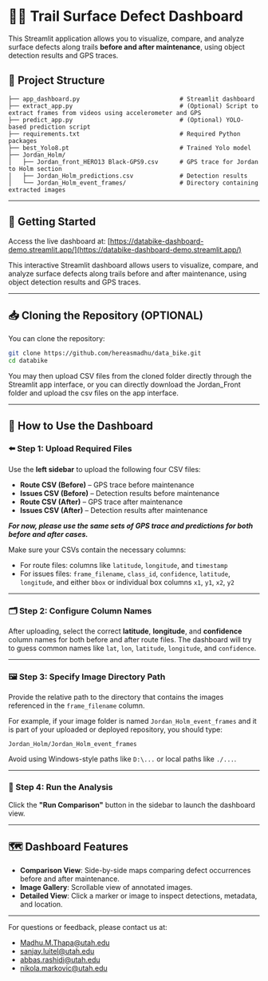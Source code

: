 # 🚴‍♂️ Trail Surface Defect Dashboard

This Streamlit application allows you to visualize, compare, and analyze surface defects along trails **before and after maintenance**, using object detection results and GPS traces.

## 📂 Project Structure

```
├── app_dashboard.py                            # Streamlit dashboard
├── extract_app.py                              # (Optional) Script to extract frames from videos using accelerometer and GPS
├── predict_app.py                              # (Optional) YOLO-based prediction script
├── requirements.txt                            # Required Python packages
├── best_Yolo8.pt                               # Trained Yolo model
├── Jordan_Holm/
│   ├── Jordan_front_HERO13 Black-GPS9.csv      # GPS trace for Jordan to Holm section
│   ├── Jordan_Holm_predictions.csv             # Detection results
│   └── Jordan_Holm_event_frames/               # Directory containing extracted images
```

---

## 🚀 Getting Started

Access the live dashboard at: [https://databike-dashboard-demo.streamlit.app/](https://databike-dashboard-demo.streamlit.app/)

This interactive Streamlit dashboard allows users to visualize, compare, and analyze surface defects along trails before and after maintenance, using object detection results and GPS traces.

---

## 📥 Cloning the Repository (OPTIONAL)

You can clone the repository:

```bash
git clone https://github.com/hereasmadhu/data_bike.git
cd databike
```

You may then upload CSV files from the cloned folder directly through the Streamlit app interface, or you can directly download the Jordan_Front folder and upload the csv files on the app interface.

---

## 📘 How to Use the Dashboard

### ⬅️ Step 1: Upload Required Files

Use the **left sidebar** to upload the following four CSV files:

* **Route CSV (Before)** – GPS trace before maintenance
* **Issues CSV (Before)** – Detection results before maintenance
* **Route CSV (After)** – GPS trace after maintenance
* **Issues CSV (After)** – Detection results after maintenance

***For now, please use the same sets of GPS trace and predictions for both before and after cases.***

Make sure your CSVs contain the necessary columns:

* For route files: columns like `latitude`, `longitude`, and `timestamp`
* For issues files: `frame_filename`, `class_id`, `confidence`, `latitude`, `longitude`, and either `bbox` or individual box columns `x1`, `y1`, `x2`, `y2`

---

### 🗂️ Step 2: Configure Column Names

After uploading, select the correct **latitude**, **longitude**, and **confidence** column names for both before and after route files. The dashboard will try to guess common names like `lat`, `lon`, `latitude`, `longitude`, and `confidence`.

---

### 🖼️ Step 3: Specify Image Directory Path

Provide the relative path to the directory that contains the images referenced in the `frame_filename` column.

For example, if your image folder is named `Jordan_Holm_event_frames` and it is part of your uploaded or deployed repository, you should type:

```
Jordan_Holm/Jordan_Holm_event_frames
```

Avoid using Windows-style paths like `D:\...` or local paths like `./...`.

---

### 🚀 Step 4: Run the Analysis

Click the **"Run Comparison"** button in the sidebar to launch the dashboard view.

---

## 🗺️ Dashboard Features

* **Comparison View**: Side-by-side maps comparing defect occurrences before and after maintenance.
* **Image Gallery**: Scrollable view of annotated images.
* **Detailed View**: Click a marker or image to inspect detections, metadata, and location.

---

For questions or feedback, please contact us at:

* [Madhu.M.Thapa@utah.edu](mailto:Madhu.M.Thapa@utah.edu)
* [sanjay.luitel@utah.edu](mailto:sanjay.luitel@utah.edu)
* [abbas.rashidi@utah.edu](mailto:abbas.rashidi@utah.edu)
* [nikola.markovic@utah.edu](mailto:nikola.markovic@utah.edu)
